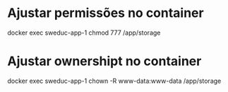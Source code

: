 # Ajustar permissões no container
docker exec sweduc-app-1 chmod 777 /app/storage

# Ajustar ownershipt no container
docker exec sweduc-app-1 chown -R www-data:www-data /app/storage
